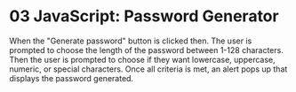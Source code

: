 # 03 JavaScript: Password Generator

When the "Generate password" button is clicked then.
The user is prompted to choose the length of the password between 1-128 characters.
Then the user is prompted to choose if they want lowercase, uppercase, numeric, or special characters.
Once all criteria is met, an alert pops up that displays the password generated.
